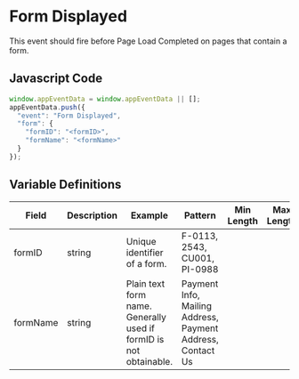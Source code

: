 # Form Displayed

This event should fire before Page Load Completed on pages that contain a form.

## Javascript Code

```js
window.appEventData = window.appEventData || [];
appEventData.push({
  "event": "Form Displayed",
  "form": {
    "formID": "<formID>",
    "formName": "<formName>"
  }
});
```
## Variable Definitions

|Field|Description|Example|Pattern|Min Length|Max Length|Minimum|Maximum|Multiple Of|
| --- | --- | --- | --- | --- | --- | --- | --- | --- |
formID|string|Unique identifier of a form.|F-0113, 2543, CU001, PI-0988|
formName|string|Plain text form name. Generally used if formID is not obtainable.|Payment Info, Mailing Address, Payment Address, Contact Us|